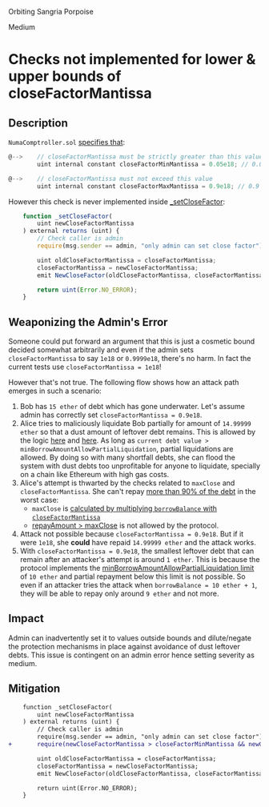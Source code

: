 Orbiting Sangria Porpoise

Medium

# Checks not implemented for lower & upper bounds of closeFactorMantissa

## Description
`NumaComptroller.sol` [specifies that](https://github.com/NumaMoney/Numa/blob/c6476d828f556967e64410b5c11c1f2cd77220c7/contracts/lending/NumaComptroller.sol#L104-L108):
```js
@-->    // closeFactorMantissa must be strictly greater than this value
        uint internal constant closeFactorMinMantissa = 0.05e18; // 0.05

@-->    // closeFactorMantissa must not exceed this value
        uint internal constant closeFactorMaxMantissa = 0.9e18; // 0.9
```

However this check is never implemented inside [_setCloseFactor](https://github.com/NumaMoney/Numa/blob/c6476d828f556967e64410b5c11c1f2cd77220c7/contracts/lending/NumaComptroller.sol#L1551):
```js
    function _setCloseFactor(
        uint newCloseFactorMantissa
    ) external returns (uint) {
        // Check caller is admin
        require(msg.sender == admin, "only admin can set close factor");

        uint oldCloseFactorMantissa = closeFactorMantissa;
        closeFactorMantissa = newCloseFactorMantissa;
        emit NewCloseFactor(oldCloseFactorMantissa, closeFactorMantissa);

        return uint(Error.NO_ERROR);
    }
```

## Weaponizing the Admin's Error
Someone could put forward an argument that this is just a cosmetic bound decided somewhat arbitrarily and even if the admin sets `closeFactorMantissa` to say `1e18` or `0.9999e18`, there's no harm. In fact the current tests use `closeFactorMantissa = 1e18`!

However that's not true. The following flow shows how an attack path emerges in such a scenario:
1. Bob has `15 ether` of debt which has gone underwater. Let's assume admin has correctly set `closeFactorMantissa = 0.9e18`.
2. Alice tries to maliciously liquidate Bob partially for amount of `14.99999 ether` so that a dust amount of leftover debt remains. This is allowed by the logic [here](https://github.com/NumaMoney/Numa/blob/c6476d828f556967e64410b5c11c1f2cd77220c7/contracts/NumaProtocol/NumaVault.sol#L993) and [here](https://github.com/NumaMoney/Numa/blob/c6476d828f556967e64410b5c11c1f2cd77220c7/contracts/NumaProtocol/NumaVault.sol#L1135). As long as `current debt value > minBorrowAmountAllowPartialLiquidation`, partial liquidations are allowed. By doing so with many shortfall debts, she can flood the system with dust debts too unprofitable for anyone to liquidate, specially on a chain like Ethereum with high gas costs.
3. Alice's attempt is thwarted by the checks related to `maxClose` and `closeFactorMantissa`. She can't repay [more than 90% of the debt](https://github.com/NumaMoney/Numa/blob/c6476d828f556967e64410b5c11c1f2cd77220c7/contracts/lending/NumaComptroller.sol#L108) in the worst case:
    - `maxClose` is [calculated by multiplying `borrowBalance` with `closeFactorMantissa`](https://github.com/NumaMoney/Numa/blob/c6476d828f556967e64410b5c11c1f2cd77220c7/contracts/lending/NumaComptroller.sol#L605-L608)
    - [repayAmount > maxClose](https://github.com/NumaMoney/Numa/blob/c6476d828f556967e64410b5c11c1f2cd77220c7/contracts/lending/NumaComptroller.sol#L609-L611) is not allowed by the protocol. 
4. Attack not possible because `closeFactorMantissa = 0.9e18`. But if it were `1e18`, she **could** have repaid `14.99999 ether` and the attack works.
5. With `closeFactorMantissa = 0.9e18`, the smallest leftover debt that can remain after an attacker's attempt is around `1 ether`. This is because the protocol implements the [minBorrowAmountAllowPartialLiquidation limit](https://github.com/NumaMoney/Numa/blob/c6476d828f556967e64410b5c11c1f2cd77220c7/contracts/NumaProtocol/NumaVault.sol#L85) of `10 ether` and partial repayment below this limit is not possible. So even if an attacker tries the attack when `borrowBalance = 10 ether + 1`, they will be able to repay only around `9 ether` and not more.

## Impact
Admin can inadvertently set it to values outside bounds and dilute/negate the protection mechanisms in place against avoidance of dust leftover debts. This issue is contingent on an admin error hence setting severity as medium.

## Mitigation 
```diff
    function _setCloseFactor(
        uint newCloseFactorMantissa
    ) external returns (uint) {
        // Check caller is admin
        require(msg.sender == admin, "only admin can set close factor");
+       require(newCloseFactorMantissa > closeFactorMinMantissa && newCloseFactorMantissa <= closeFactorMaxMantissa, "newCloseFactorMantissa outside limits");

        uint oldCloseFactorMantissa = closeFactorMantissa;
        closeFactorMantissa = newCloseFactorMantissa;
        emit NewCloseFactor(oldCloseFactorMantissa, closeFactorMantissa);

        return uint(Error.NO_ERROR);
    }
```